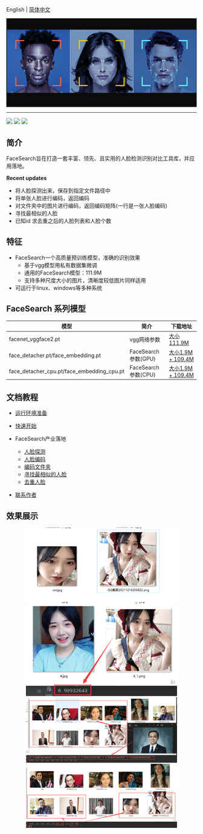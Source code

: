 English | [简体中文](README_ch.md)

<p align="center">
 <img src="./doc/img/index.jpg" align="middle" width = "600"/>
<p align="center">


------------------------------------------------------------------------------------------

<p align="left">
    <a href=""><img src="https://img.shields.io/badge/release-1.1.0-brightgreen"></a>
    <a href=""><img src="https://img.shields.io/badge/torch-1.12.1-yellowgreen"></a>
    <a href=""><img src="https://img.shields.io/badge/Pillow-9.2.0-blue"></a>
</p>

## 简介

FaceSearch旨在打造一套丰富、领先、且实用的人脸检测识别对比工具库，并应用落地。

**Recent updates**

- 将人脸探测出来，保存到指定文件路径中
- 将单张人脸进行编码，返回编码
- 对文件夹中的图片进行编码，返回编码矩阵(一行是一张人脸编码)
- 寻找最相似的人脸
- 已知id 求去重之后的人脸列表和人脸个数

## 特征
- FaceSearch一个高质量预训练模型，准确的识别效果
    - 基于vgg模型用私有数据集微调
    - 通用的FaceSearch模型：111.9M
    - 支持多种尺度大小的图片，清晰度较低图片同样适用
- 可运行于linux、windows等多种系统

## FaceSearch 系列模型

|模型|简介|下载地址|
|------------|---------------|---------------|
|facenet_vggface2.pt|vgg网络参数|[大小111.9M]()|
|face_detacher.pt/face_embedding.pt|FaceSearch参数(GPU)|[大小1.9M + 109.4M]()|
|face_detacher_cpu.pt/face_embedding_cpu.pt|FaceSearch参数(CPU)|[大小1.9M + 109.4M]()|

## 文档教程
- [运行环境准备](./doc/environment.md)
- [快速开始](./doc/quickstart.md)
- FaceSearch产业落地
    - [人脸探测](./xingqiuManga/xingManga.md)
    - [人脸编码](./xingqiuManga/xingManga.md)
    - [编码文件夹](./xingqiuManga/xingManga.md)
    - [寻找最相似的人脸](./xingqiuManga/xingManga.md)
    - [去重人脸](./xingqiuManga/xingManga.md)

- [联系作者](yupengxiong87@gmail.com)
  
## 效果展示
<div align="center">
    <img src="./doc/img/show1.png" width="400">
    <img src="./doc/img/show2.png" width="400">
    <img src="./doc/img/show3.png" width="400">
    <img src="./doc/img/show4.png" width="400">
</div>





